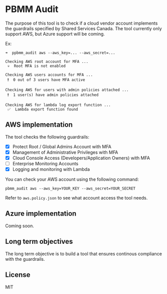 # PBMM Audit

The purpose of this tool is to check if a cloud vendor account implements the guardrails specified by Shared Services Canada. The tool currently only support AWS, but Azure support will be coming.

Ex:
```
➜  ppbmm_audit aws --aws_key=... --aws_secret=...

Checking AWS root account for MFA ...
 💀  Root MFA is not enabled

Checking AWS users accounts for MFA ...
 ❗  0 out of 3 users have MFA active

Checking AWS for users with admin policies attached ...
 ❗  1 user(s) have admin policies attached

Checking AWS for lambda log export function ...
 ✅  Lambda export function found
```

## AWS implementation

The tool checks the following guardrails:

- [x] Protect Root / Global Admins Account with MFA
- [x] Management of Administrative Privileges with MFA
- [x] Cloud Console Access (Developers/Application Owners) with MFA
- [ ] Enterprise Monitoring Accounts
- [x] Logging and monitoring with Lambda

You can check your AWS account using the following command:

`pbmm_audit aws --aws_key=YOUR_KEY --aws_secret=YOUR_SECRET`

Refer to `aws.policy.json` to see what account access the tool needs.

## Azure implementation

Coming soon.

## Long term objectives

The long term objective is to build a tool that ensures continous compliance with the guardrails.

## License

MIT
